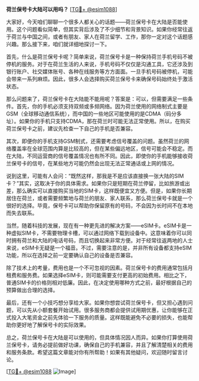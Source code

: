 **荷兰保号卡大陆可以用吗？** [[TG💪+ @esim1088](https://t.me/s/esim1088)]

大家好，今天咱们聊聊一个很多人都关心的话题——荷兰保号卡在大陆是否能使用。这个问题看似简单，但其实背后涉及了不少细节和背景知识。如果你经常往返于荷兰与中国之间，或者有朋友、家人在荷兰留学、工作，那你一定对这个话题感兴趣。那么接下来，咱们就详细地探讨一下。

首先，什么是荷兰保号卡呢？简单来说，荷兰保号卡是一种保持荷兰手机号码不被停机的服务。对于在荷兰生活的人来说，手机号码不仅仅是沟通工具，它还涉及到银行账户、社交媒体账号、各种在线服务等方方面面。一旦手机号码被停机，可能会带来一系列麻烦。因此，很多人会选择购买荷兰保号卡来确保号码始终处于激活状态。

那么问题来了，荷兰保号卡在大陆能不能用呢？答案是：可以，但需要满足一些条件。首先，你的手机必须支持双频或多频网络。因为荷兰使用的网络制式主要是GSM（全球移动通信系统），而中国的一些地区可能使用的是CDMA（码分多址）。如果你的手机只支持CDMA，那在荷兰时可能无法正常使用。所以，在购买荷兰保号卡之前，建议先检查一下自己的手机是否兼容。

其次，即便你的手机支持GSM制式，还需要考虑信号覆盖的问题。虽然荷兰的网络覆盖率在全球范围内算是比较高的，但在某些偏远地区，信号可能会不稳定。而在大陆，不同运营商的信号覆盖情况也有所不同。因此，即使你的手机能够接收荷兰保号卡的信号，在某些地方可能仍然会出现无法正常通话或上网的情况。

说到这里，可能有人会问：“既然这样，那我是不是应该直接换一张大陆的SIM卡？”其实，这取决于你的具体需求。如果你只是短期在荷兰停留，比如旅游或出差，那么确实可以直接购买当地的SIM卡，这样既便宜又方便。但是，如果你长期居住在荷兰，或者需要频繁地与荷兰的朋友、家人联系，那么荷兰保号卡就是一个很好的选择。毕竟，保号卡可以帮助你保留原有的号码，不会因为长时间不在本地而失去联系。

当然，随着科技的发展，现在有一种更先进的解决方案——eSIM卡。eSIM卡是一种虚拟SIM卡，不需要物理卡槽，可以通过网络下载到设备中。这意味着你可以同时拥有荷兰和大陆的电话号码，而且切换起来非常方便。对于经常往返两地的人士来说，eSIM卡无疑是一个福音。不过，需要注意的是，并非所有设备都支持eSIM功能，所以在选择之前一定要确认自己的设备是否兼容。

除了技术上的考量，费用也是一个不可忽视的因素。荷兰保号卡的费用通常包括月租费和服务费。如果选择eSIM卡，则可能需要支付更高的初始费用。相比之下，普通SIM卡的价格则相对低廉。因此，在决定使用哪种方式之前，最好根据自己的预算做出合理的选择。

最后，还有一个小技巧想分享给大家。如果你想尝试荷兰保号卡，但又担心遇到问题，可以先从小额套餐开始试用。很多服务商都会提供试用期优惠，让你能够在正式投入大笔资金之前先体验一下服务的质量。这样既能避免不必要的损失，也能帮助你更好地了解保号卡的实际效果。

总之，荷兰保号卡在大陆是可以使用的，但具体情况因人而异。如果你打算使用荷兰保号卡，请务必提前做好功课，确保自己的手机兼容，并且了解清楚相关的费用和服务条款。希望这篇文章能对你有所帮助！如果有其他疑问，欢迎随时留言讨论。

[[TG💪+ @esim1088](https://t.me/s/esim1088) ![Image](https://i.postimg.cc/4NQfJmqS/Snipaste-2025-05-13-00-14-12.png)]
